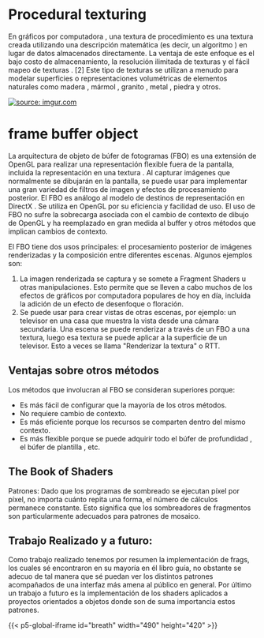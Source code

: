 # Procedural texturing
En gráficos por computadora , una textura de procedimiento es una textura creada
utilizando una descripción matemática (es decir, un algoritmo ) en lugar de datos
almacenados directamente. La ventaja de este enfoque es el bajo costo de
almacenamiento, la resolución ilimitada de texturas y el fácil mapeo de texturas . [2]
Este tipo de texturas se utilizan a menudo para modelar superficies o
representaciones volumétricas de elementos naturales como madera , mármol ,
granito , metal , piedra y otros.



<a href="https://imgur.com/e2vK7JH"><img src="https://i.imgur.com/e2vK7JH.jpg" title="source: imgur.com" /></a>




# frame buffer object

La arquitectura de objeto de búfer de fotogramas (FBO) es una extensión de
OpenGL para realizar una representación flexible fuera de la pantalla, incluida la
representación en una textura . Al capturar imágenes que normalmente se dibujarán
en la pantalla, se puede usar para implementar una gran variedad de filtros de
imagen y efectos de procesamiento posterior. El FBO es análogo al modelo de
destinos de representación en DirectX . Se utiliza en OpenGL por su eficiencia y
facilidad de uso. El uso de FBO no sufre la sobrecarga asociada con el cambio de
contexto de dibujo de OpenGL y ha reemplazado en gran medida al buffer y otros
métodos que implican cambios de contexto.

El FBO tiene dos usos principales: el procesamiento posterior de imágenes
renderizadas y la composición entre diferentes escenas. Algunos ejemplos son:
1. La imagen renderizada se captura y se somete a Fragment Shaders u otras
manipulaciones. Esto permite que se lleven a cabo muchos de los efectos de
gráficos por computadora populares de hoy en día, incluida la adición de un
efecto de desenfoque o floración.
2. Se puede usar para crear vistas de otras escenas, por ejemplo: un televisor
en una casa que muestra la vista desde una cámara secundaria. Una escena
se puede renderizar a través de un FBO a una textura, luego esa textura se
puede aplicar a la superficie de un televisor. Esto a veces se llama
"Renderizar la textura" o RTT.

## Ventajas sobre otros métodos

Los métodos que involucran al FBO se consideran superiores porque:
* Es más fácil de configurar que la mayoría de los otros métodos.
* No requiere cambio de contexto.
* Es más eficiente porque los recursos se comparten dentro del mismo
contexto.
* Es más flexible porque se puede adquirir todo el búfer de profundidad , el
búfer de plantilla , etc.

## The Book of Shaders

Patrones:
Dado que los programas de sombreado se ejecutan píxel por píxel, no importa
cuánto repita una forma, el número de cálculos permanece constante. Esto significa
que los sombreadores de fragmentos son particularmente adecuados para patrones
de mosaico.

## Trabajo Realizado y a futuro:

Como trabajo realizado tenemos por resumen la implementación de frags, los cuales
sé encontraron en su mayoría en él libro guía, no obstante se adecuo de tal manera
que sé puedan ver los distintos patrones acompañados de una interfaz más amena
al público en general.
Por último un trabajo a futuro es la implementación de los shaders aplicados a
proyectos orientados a objetos donde son de suma importancia estos patrones.




{{< p5-global-iframe id="breath" width="490" height="420" >}}

<!DOCTYPE html>
<html lang="en">

<head>
    <script src="https://cdnjs.cloudflare.com/ajax/libs/p5.js/1.5.0/p5.js"></script>
    <script src="p5.sound.js"></script>
    <script src=https://cdn.jsdelivr.net/gh/VisualComputing/p5.treegl/p5.treegl.min.js></script>
    <script src="https://cdnjs.cloudflare.com/ajax/libs/p5.js/1.5.0/addons/p5.sound.min.js"></script>
</head>

<body>
    <main>
    </main>
    <script>
        let pg;
        let colt;
        let truchetShader;
        let colorShader;
        let moving;
        let Hexagram;
        let textura;
        const opcionesS  = {'truchet':0, 'color':1, 'moving':3, 'Hexagram':4,};

        function preload() {
        // shader adapted from here: https://thebookofshaders.com/09/
        truchetShader = readShader('/RGB/docs/Talleres/texturing_truchet.frag',
                                    { matrices: Tree.NONE, varyings: Tree.NONE });
        colorShader = readShader('/RGB/docs/Talleres/texturing_color.frag',
                                    { matrices: Tree.NONE, varyings: Tree.NONE }); 
        moving = readShader('/RGB/docs/Talleres/texturing_mobile.frag',
                                    { matrices: Tree.NONE, varyings: Tree.NONE });
        Hexagram = readShader('/RGB/docs/Talleres/texturing_Hexagram.frag',
                                    { matrices: Tree.NONE, varyings: Tree.NONE });

        }

        function setup() {
        createCanvas(400, 400, WEBGL);
        // create frame buffer object to render the procedural texture
        pg = createGraphics(400, 400, WEBGL);
        textureMode(NORMAL);
        textureMode(NORMAL);
        noStroke();
        texturaD = 'None'
        textura = createSelect();
        textura.position(15, 15);
        textura.style('width', '90px');
        textura.option('None'); 
        textura.option('color'); 
        textura.option('truchet');
        textura.option('moving');
        textura.option('Hexagram');
        }

        function draw() {
        background(33);
        orbitControl();
        rotateX(millis() / 10000);
        rotateY(millis() / 10000);
        rotateZ(millis() / 10000);
        cylinder(100, 200);
        console.log(opcionesS[textura.value()]);  
        
        if (opcionesS[textura.value()] == 1){
            pg.textureMode(NORMAL);
            pg.noStroke();
            pg.shader(colorShader);
            pg.emitResolution(colorShader);
            //colorShader.setUniform('u_zoom', 3);
            pg.quad(-1, -1, 1, -1, 1, 1, -1, 1);
            texture(pg);
        }
        else if(opcionesS[textura.value()] == 0){
            pg.textureMode(NORMAL);
            pg.noStroke();
            pg.shader(truchetShader);
            // emitResolution, see:
            // https://github.com/VisualComputing/p5.treegl#macros
            pg.emitResolution(truchetShader);
            // https://p5js.org/reference/#/p5.Shader/setUniform
            truchetShader.setUniform('u_zoom', 3);
            // pg clip-space quad (i.e., both x and y vertex coordinates ∈ [-1..1])
            pg.quad(-1, -1, 1, -1, 1, 1, -1, 1);
            // set pg as texture
            texture(pg);
        }
        
        else if (opcionesS[textura.value()] == 3){
            pg.textureMode(NORMAL);
            pg.noStroke();
            pg.shader(moving);
            pg.emitResolution(moving);
            //colorShader.setUniform('u_zoom', 3);
            pg.quad(-1, -1, 1, -1, 1, 1, -1, 1);
            texture(pg);
        }
        else if (opcionesS[textura.value()] == 4){
            pg.textureMode(NORMAL);
            pg.noStroke();
            pg.shader(Hexagram);
            pg.emitResolution(Hexagram);
            //colorShader.setUniform('u_zoom', 3);
            pg.quad(-1, -1, 1, -1, 1, 1, -1, 1);
            texture(pg);
        }
        }

        function mouseMoved() {
        // https://p5js.org/reference/#/p5.Shader/setUniform
        truchetShader.setUniform('_zoom', int(map(mouseX, 0, width, 1, 30)));
        // pg clip-space quad (i.e., both x and y vertex coordinates ∈ [-1..1])
        pg.quad(-1, -1, 1, -1, 1, 1, -1, 1);
        }

    </script>
</body>
</html>
{{< /p5-global-iframe >}}


# Conclusiones:
1. Permiten trabajar diferentes patrones, los cuales manejan un .Frag
2. Además de programas especializados, otros, como Blender , CorelDRAW
,contienen subsistemas de texturas procedimentales que se pueden utilizar
para generar texturas.
3. De acuerdo al libro de los shaders, tenemos una buena cantidad de patrones
de mosaicos, los cuales podemos crear o implementar de acuerdo a material
proveniente de otros trabajos, dando a entender que es una comunidad la
que trabaja este estilo de gráficos.

# Bibliografía:
* Procedural Texturing. (s/f). Github.io. Recuperado el 25 de noviembre de 2022, de
https://visualcomputing.github.io/docs/shaders/procedural_texturing/
* The book of shaders. (s/f). The Book of Shaders. Recuperado el 25 de noviembre de
2022, de https://thebookofshaders.com/09/
* Wikipedia contributors. (s/f). Procedural texture. Wikipedia, The Free Encyclopedia.
https://en-m-wikipedia-org.translate.goog/wiki/Procedural_texture?_x_tr_sl=auto&_x_
tr_tl=es&_x_tr_hl=es-419
* Wikipedia contributors. (s/f-a). Framebuffer object. Wikipedia, The Free
Encyclopedia.
https://en-m-wikipedia-org.translate.goog/wiki/Framebuffer_object?_x_tr_sl=auto&_x
_tr_tl=es&_x_tr_hl=es-419
* home. (s/f). P5js.org. Recuperado el 25 de noviembre de 2022, de
https://p5js.org/es/
